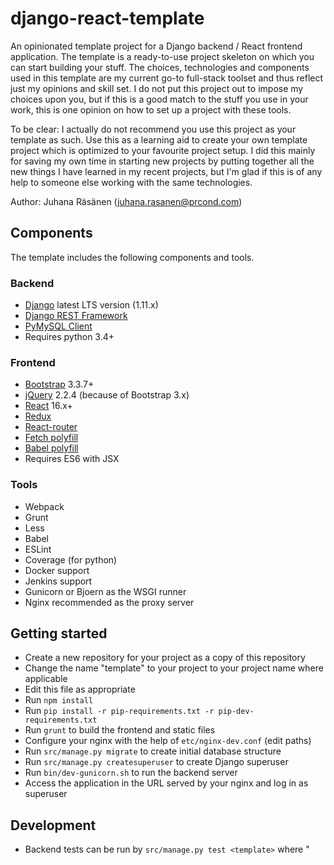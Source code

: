# django-react-template

An opinionated template project for a Django backend / React frontend application. The
template is a ready-to-use project skeleton on which you can start building your stuff.
The choices, technologies and components used in this template are my current go-to
full-stack toolset and thus reflect just my opinions and skill set. I do not put this
project out to impose my choices upon you, but if this is a good match to the stuff you
use in your work, this is one opinion on how to set up a project with these tools.

To be clear: I actually do not recommend you use this project as your template as such.
Use this as a learning aid to create your own template project which is optimized to your
favourite project setup. I did this mainly for saving my own time in starting new projects
by putting together all the new things I have learned in my recent projects, but I'm glad
if this is of any help to someone else working with the same technologies.

Author: Juhana Räsänen ([juhana.rasanen@prcond.com](mailto:juhana.rasanen@prcond.com))


## Components

The template includes the following components and tools.

### Backend

* [Django](https://www.djangoproject.com) latest LTS version (1.11.x)
* [Django REST Framework](http://www.django-rest-framework.org)
* [PyMySQL Client](https://github.com/PyMySQL/mysqlclient-python)
* Requires python 3.4+

### Frontend

* [Bootstrap](http://getbootstrap.com/) 3.3.7+
* [jQuery](https://jquery.com) 2.2.4 (because of Bootstrap 3.x)
* [React](https://reactjs.org/) 16.x+
* [Redux](https://redux.js.org/)
* [React-router](https://github.com/ReactTraining/react-router)
* [Fetch polyfill](https://github.com/github/fetch)
* [Babel polyfill](https://babeljs.io/docs/usage/polyfill/)
* Requires ES6 with JSX

### Tools

* Webpack
* Grunt
* Less
* Babel
* ESLint
* Coverage (for python)
* Docker support
* Jenkins support
* Gunicorn or Bjoern as the WSGI runner
* Nginx recommended as the proxy server


## Getting started

* Create a new repository for your project as a copy of this repository
* Change the name "template" to your project to your project name where applicable
* Edit this file as appropriate
* Run `npm install`
* Run `pip install -r pip-requirements.txt -r pip-dev-requirements.txt`
* Run `grunt` to build the frontend and static files
* Configure your nginx with the help of `etc/nginx-dev.conf` (edit paths)
* Run `src/manage.py migrate` to create initial database structure
* Run `src/manage.py createsuperuser` to create Django superuser
* Run `bin/dev-gunicorn.sh` to run the backend server
* Access the application in the URL served by your nginx and log in as superuser

## Development

* Backend tests can be run by `src/manage.py test <template>` where "<template>" is your project name
* Backend and frontend code can be linted with `grunt lint`


## Docker builds

Based on my own Ubuntu-derived base images intended for ECS deployment, but undocumented
for the time being.


## Jenkins integration

Based on `django-jenkins` package and running (python) coverage tests and linters in Jenkins.
I have my own private Jenkins setup which is not publicly available; but here is the Jenkins
script I use to build this project itself:

```
#!/bin/bash
mkdir log
virtualenv --python=python3 env
source env/bin/activate
pip install -r pip-requirements.txt
pip install -r pip-dev-requirements.txt

export APPLICATION_ENVIRONMENT=jenkins
src/manage.py jenkins --enable-coverage --coverage-rcfile=.coveragerc --project-apps-tests
flake8_junit reports/flake8.report reports/flake8.report.xml

npm install
grunt eslint:jenkins
```


## TODO

Plenty of things, because this project is mostly about documenting the ongoing process
of learning by doing. Few TODO items in particular:

* Javascript test framework
* ~~A sample of `fetch` usage, eg. password changing possibility in the UI~~
* ~~A sample REST API, potentially a generic REST view class for Django~~
